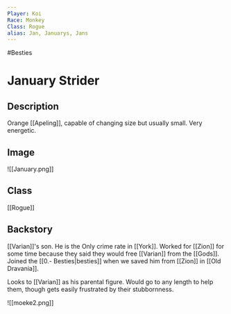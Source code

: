 ```yaml
---
Player: Koi
Race: Monkey
Class: Rogue
alias: Jan, Januarys, Jans
---
```

#Besties
# January Strider
## Description
Orange [[Apeling]], capable of changing size but usually small. Very energetic.
## Image
![[January.png]]
## Class
[[Rogue]]
## Backstory
[[Varian]]'s son. He is the Only crime rate in [[York]]. Worked for [[Zion]] for some time because they said they would free [[Varian]] from the [[Gods]]. Joined the [[0.- Besties|besties]] when we saved him from [[Zion]] in [[Old Dravania]]. 

Looks to [[Varian]] as his parental figure. Would go to any length to help them, though gets easily frustrated by their stubbornness.

![[moeke2.png]]